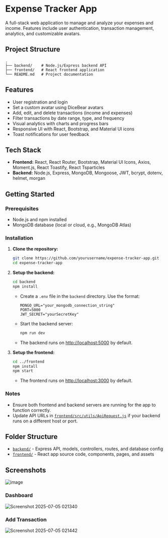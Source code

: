 # Expense Tracker App

A full-stack web application to manage and analyze your expenses and income. Features include user authentication, transaction management, analytics, and customizable avatars.

## Project Structure

```
.
├── backend/    # Node.js/Express backend API
├── frontend/   # React frontend application
└── README.md   # Project documentation
```

## Features

- User registration and login
- Set a custom avatar using DiceBear avatars
- Add, edit, and delete transactions (income and expenses)
- Filter transactions by date range, type, and frequency
- Visual analytics with charts and progress bars
- Responsive UI with React, Bootstrap, and Material UI icons
- Toast notifications for user feedback

## Tech Stack

- **Frontend:** React, React Router, Bootstrap, Material UI Icons, Axios, Moment.js, React Toastify, React Tsparticles
- **Backend:** Node.js, Express, MongoDB, Mongoose, JWT, bcrypt, dotenv, helmet, morgan

## Getting Started

### Prerequisites

- Node.js and npm installed
- MongoDB database (local or cloud, e.g., MongoDB Atlas)

### Installation

1. **Clone the repository:**
   ```sh
   git clone https://github.com/yourusername/expense-tracker-app.git
   cd expense-tracker-app
   ```

2. **Setup the backend:**
   ```sh
   cd backend
   npm install
   ```
   - Create a `.env` file in the `backend` directory. Use the format:
     ```
     MONGO_URL="your_mongodb_connection_string"
     PORT=5000
     JWT_SECRET="yourSecretKey"
     ```
   - Start the backend server:
     ```sh
     npm run dev
     ```
   - The backend runs on [http://localhost:5000](http://localhost:5000) by default.

3. **Setup the frontend:**
   ```sh
   cd ../frontend
   npm install
   npm start
   ```
   - The frontend runs on [http://localhost:3000](http://localhost:3000) by default.

### Notes

- Ensure both frontend and backend servers are running for the app to function correctly.
- Update API URLs in [`frontend/src/utils/ApiRequest.js`](frontend/src/utils/ApiRequest.js) if your backend runs on a different host or port.

## Folder Structure

- [`backend/`](backend/) - Express API, models, controllers, routes, and database config
- [`frontend/`](frontend/) - React app source code, components, pages, and assets


## Screenshots

![image](https://github.com/user-attachments/assets/d4e4bfb3-8b57-4081-b398-9675dd637fa9)

### Dashboard
![Screenshot 2025-07-05 021340](https://github.com/user-attachments/assets/16d8b4bf-e154-4bb7-aefc-f4b74a3425af)

### Add Transaction

![Screenshot 2025-07-05 021442](https://github.com/user-attachments/assets/61b5fb51-4754-4184-b31c-b8c1bacb03f7)
